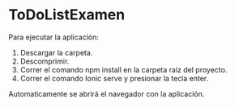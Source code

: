 # ToDoListExamen

Para ejecutar la aplicación:

1. Descargar la carpeta.
2. Descomprimir.
3. Correr el comando npm install en la carpeta raiz del proyecto.
4. Correr el comando Ionic serve y presionar la tecla enter.

Automaticamente se abrirá el navegador con la aplicación.

